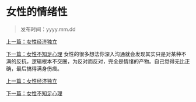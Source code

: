 # 女性的情绪性

> 发布时间：yyyy.mm.dd

[上一篇：女性经济独立](/marriage/article22)

[下一篇：女性不知足心理](/marriage/article24)
女性的很多想法你深入沟通就会发现其实只是对某种不满的反抗，逻辑根本不交圈，为反对而反对，完全是情绪的产物。自己觉得无比正确，最后搞得满身伤痕。

[上一篇：女性经济独立](/marriage/article22)

[下一篇：女性不知足心理](/marriage/article24)

